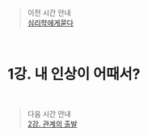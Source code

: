 > 이전 시간 안내  
> [심리학에게묻다](./Ask_Psychology.md)  

<br>

# 1강. 내 인상이 어때서?  

<br>

> 다음 시간 안내  
> [2강. 관계의 출발](./02_The_beginning_of_a_relationship.md)  